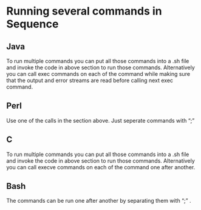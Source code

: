 # Running several commands in Sequence

## Java
To run multiple commands you can put all those commands into a .sh file and invoke the code in above section to run those commands.  Alternatively you can call exec commands on each of the command while making sure that the output and error streams are read before calling next exec command.

## Perl
Use one of the calls in the section above. Just seperate commands with “;”

## C
To run multiple commands you can put all those commands into a .sh file and invoke the code in above section to run those commands.  Alternatively you can call execve commands on each of the command one after another.

## Bash
The commands can be run one after another by separating them with “;” .

